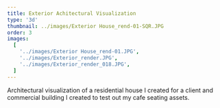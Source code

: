```yaml
---
title: Exterior Achitectural Visualization
type: '3d'
thumbnail: ../images/Exterior House_rend-01-SQR.JPG
order: 3
images:
  [
    '../images/Exterior House_rend-01.JPG',
    '../images/Exterior_render.JPG',
    '../images/Exterior_render_018.JPG',
  ]
---
```


Architectural visualization of a residential house I created for a client
and commercial building I created to test out
my cafe seating assets.
